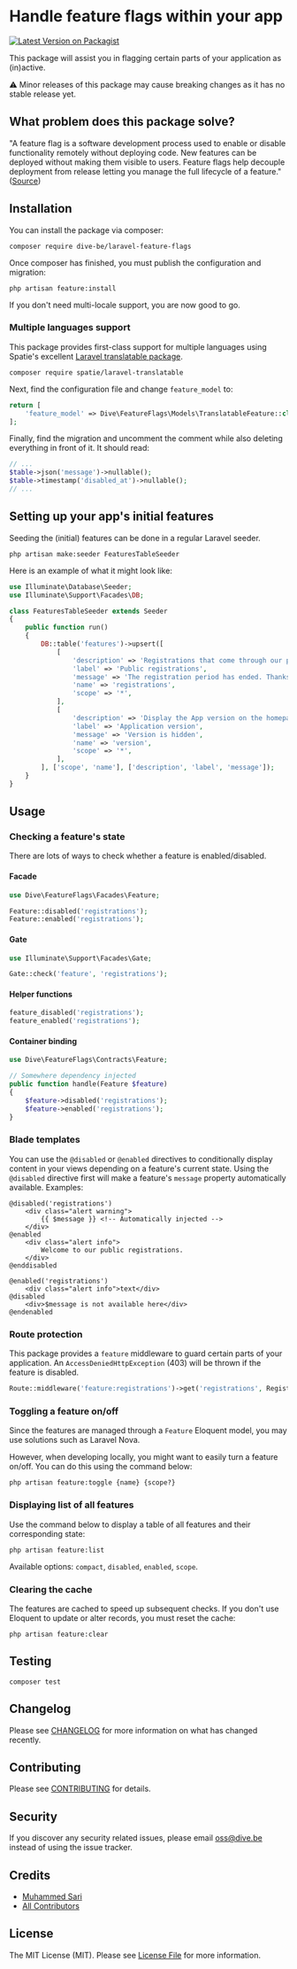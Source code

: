 # Handle feature flags within your app

[![Latest Version on Packagist](https://img.shields.io/packagist/v/dive-be/laravel-feature-flags.svg?style=flat-square)](https://packagist.org/packages/:vendor_name/:package_name)

This package will assist you in flagging certain parts of your application as (in)active.

⚠️ Minor releases of this package may cause breaking changes as it has no stable release yet.

## What problem does this package solve?

"A feature flag is a software development process used to enable or disable functionality remotely without deploying code. New features can be deployed without making them visible to users. Feature flags help decouple deployment from release letting you manage the full lifecycle of a feature." ([Source](https://launchdarkly.com/blog/what-are-feature-flags))

## Installation

You can install the package via composer:

```shell
composer require dive-be/laravel-feature-flags
```

Once composer has finished, you must publish the configuration and migration:

```shell
php artisan feature:install
```

If you don't need multi-locale support, you are now good to go.

### Multiple languages support

This package provides first-class support for multiple languages using Spatie's excellent [Laravel translatable package](https://github.com/spatie/laravel-translatable).

```shell
composer require spatie/laravel-translatable
```

Next, find the configuration file and change `feature_model` to:

```php
return [
    'feature_model' => Dive\FeatureFlags\Models\TranslatableFeature::class,
];
```

Finally, find the migration and uncomment the comment while also deleting everything in front of it. It should read:

```php
// ...
$table->json('message')->nullable();
$table->timestamp('disabled_at')->nullable();
// ...
```

## Setting up your app's initial features

Seeding the (initial) features can be done in a regular Laravel seeder.

```shell
php artisan make:seeder FeaturesTableSeeder
```

Here is an example of what it might look like:

```php
use Illuminate\Database\Seeder;
use Illuminate\Support\Facades\DB;

class FeaturesTableSeeder extends Seeder
{
    public function run()
    {
        DB::table('features')->upsert([
            [
                'description' => 'Registrations that come through our partnerships',
                'label' => 'Public registrations',
                'message' => 'The registration period has ended. Thanks for participating in our programme.',
                'name' => 'registrations',
                'scope' => '*',
            ],
            [
                'description' => 'Display the App version on the homepage',
                'label' => 'Application version',
                'message' => 'Version is hidden',
                'name' => 'version',
                'scope' => '*',
            ],
        ], ['scope', 'name'], ['description', 'label', 'message']);
    }
}
```

## Usage

### Checking a feature's state

There are lots of ways to check whether a feature is enabled/disabled.

#### Facade

```php
use Dive\FeatureFlags\Facades\Feature;

Feature::disabled('registrations');
Feature::enabled('registrations');
```

#### Gate

```php
use Illuminate\Support\Facades\Gate;

Gate::check('feature', 'registrations');
```

#### Helper functions

```php
feature_disabled('registrations');
feature_enabled('registrations');
```

#### Container binding

```php
use Dive\FeatureFlags\Contracts\Feature;

// Somewhere dependency injected
public function handle(Feature $feature)
{
    $feature->disabled('registrations');
    $feature->enabled('registrations');
}
```

### Blade templates

You can use the `@disabled` or `@enabled` directives to conditionally display content in your views depending on a feature's current state. 
Using the `@disabled` directive first will make a feature's `message` property automatically available. Examples:

```blade
@disabled('registrations')
    <div class="alert warning">
        {{ $message }} <!-- Automatically injected -->
    </div>
@enabled
    <div class="alert info">
        Welcome to our public registrations.
    </div>
@enddisabled
```

```blade
@enabled('registrations')
    <div class="alert info">text</div>
@disabled
    <div>$message is not available here</div>
@endenabled
```

### Route protection

This package provides a `feature` middleware to guard certain parts of your application. An `AccessDeniedHttpException` (403) will be thrown if the feature is disabled.

```php
Route::middleware('feature:registrations')->get('registrations', RegistrationsController::class);
```

### Toggling a feature on/off

Since the features are managed through a `Feature` Eloquent model, you may use solutions such as Laravel Nova. 

However, when developing locally, you might want to easily turn a feature on/off. You can do this using the command below:

```
php artisan feature:toggle {name} {scope?}
```

### Displaying list of all features

Use the command below to display a table of all features and their corresponding state:

```shell
php artisan feature:list
```

Available options: `compact`, `disabled`, `enabled`, `scope`.

### Clearing the cache

The features are cached to speed up subsequent checks. If you don't use Eloquent to update or alter records, you must reset the cache:

```shell
php artisan feature:clear
```

## Testing
```shell
composer test
```

## Changelog

Please see [CHANGELOG](CHANGELOG.md) for more information on what has changed recently.

## Contributing

Please see [CONTRIBUTING](.github/CONTRIBUTING.md) for details.

## Security

If you discover any security related issues, please email oss@dive.be instead of using the issue tracker.

## Credits

- [Muhammed Sari](https://github.com/mabdullahsari)
- [All Contributors](../../contributors)

## License

The MIT License (MIT). Please see [License File](LICENSE.md) for more information.
